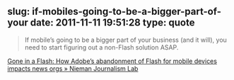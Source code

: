slug: if-mobiles-going-to-be-a-bigger-part-of-your
date: 2011-11-11 19:51:28
type: quote
---

> If mobile’s going to be a bigger part of your business (and it will), you need to start figuring out a non-Flash solution ASAP.

[Gone in a Flash: How Adobe’s abandonment of Flash for mobile devices impacts news orgs » Nieman Journalism Lab](http://www.niemanlab.org/2011/11/gone-in-a-flash-how-adobes-abandonment-of-flash-for-mobile-devices-impacts-news-orgs/)

